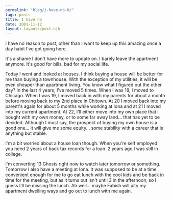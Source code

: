 ```yaml
---
permalink: "blog/i-have-no-0/"
tags: posts
title: I have no
date: 2001-11-12
layout: layouts/post.njk
---
```


I have no reason to post, other than I want to keep up this amazing once a day habit I've got going here.

It's a shame I don't have more to update on. I barely leave the apartment anymore. It's good for bills, bad for my social life. 

Today I went and looked at houses. I think buying a house will be better for me than buying a townhouse. With the exception of my utilities, it will be even cheaper than apartment living. You know what I figured out the other day? In the last 4 years, I've moved 5 times. When I was 18, I moved to Chicago. When I was 19, I moved back in with my parents for about a month before moving back to my 2nd place in Chitown. At 20 I moved back into my parent's again for about 5 months while working at Iona and at 21 I moved into my current apartment. At 22, I'll either move into my own place that I bought with my own money, or to some far away land... that has yet to be decided. Although I must say, the prospect of buying my own house is a good one... it will give me some equity... some stability with a career that is anything but stable.

I'm a bit worried about a house loan though. When you're self employed you need 2 years of back tax records for a loan. 2 years ago I was still in college. 

I'm converting 13 Ghosts right now to watch later tomorrow or something. Tomorrow I also have a meeting at Iona. It was supposed to be at a time convenient enough for me to go eat lunch with the cool kids and be back in time for the meeting, but as it turns out isn't until 3 in the afternoon, so I guess I'll be missing the lunch. Ah well... maybe Fabish will pity my apartment dwelling ways and go out to lunch with me again.